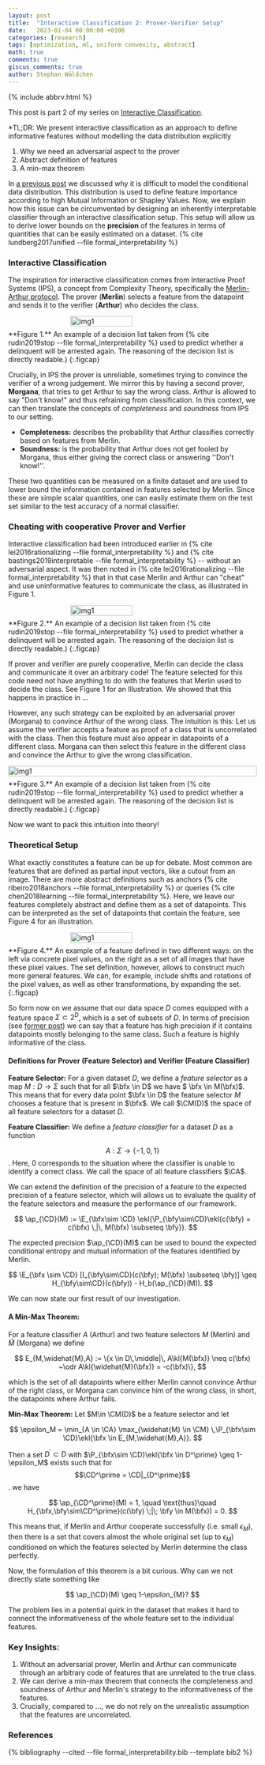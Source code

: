 ```yaml
---
layout: post
title:  "Interactive Classification 2: Prover-Verifier Setup"
date:   2023-01-04 00:00:00 +0100
categories: [research]
tags: [optimization, ml, uniform convexity, abstract]
math: true
comments: true
giscus_comments: true
author: Stephan Wäldchen
---
```


$\newcommand{\bfx}{\mathbf{x}}$
$\newcommand{\bfy}{\mathbf{y}}$
$\newcommand{\bfz}{\mathbf{z}}$
$\newcommand{\ap}{\text{Pr}}$
$\newcommand{\ekl}[1]{\mathopen{}\left[ #1 \right]\mathclose{}}$
$\newcommand{\skl}[1]{\mathopen{}\left\{ #1 \right\}\mathclose{}}$
$\newcommand{\E}{\mathbb{E}}$
$\renewcommand{\P}{\mathbb{P}}$
$\newcommand{\morg}{\widehat{M}}$
$\newcommand{\CA}{\mathcal{A}}$
$\newcommand{\CM}{\mathcal{M}}$
$\newcommand{\CD}{\mathcal{D}}$

{% include abbrv.html %}

<style>
  .figcap {
    font-size: 0.9em;
  }
</style>

This post is part 2 of my series on <a href="/blog/2023/FI_start/">Interactive Classification</a>.

*TL;DR:
We present interactive classification as an approach to define informative features without modelling the data distribution explicitly

1. Why we need an adversarial aspect to the prover
1. Abstract definition of features
1. A min-max theorem
<!--more-->


In <a href="/blog/2023/FI_Preliminaries/">a previous post</a> we discussed why it is difficult to model the conditional data distribution. This distribution is used to define feature importance according to high Mutual Information or Shapley Values.
Now, we explain how this issue can be circumvented by designing an inherently interpretable classifier through an interactive classification setup. This setup will allow us to derive lower bounds on the **precision** of the features in terms of quantities that can be easily estimated on a dataset. {% cite lundberg2017unified --file formal_interpretability %}

### Interactive Classification

The inspiration for interactive classification comes from Interactive Proof Systems (IPS), a concept from Complexity Theory, specifically the [Merlin-Arthur protocol](https://en.wikipedia.org/wiki/Arthur%E2%80%93Merlin_protocol#MA). The prover (**Merlin**) selects a feature from the datapoint and sends it to the verifier (**Arthur**) who decides the class.

<div style="display: flex; justify-content: center;">
  <img src="{{site.url }}{{site.baseurl }}/assets/img/merlin_arthur/concept.svg" alt="img1" style="float:center; width:50%">
  <p style="clear: both;"></p>
</div>
**Figure 1.** An example of a decision list taken from {% cite rudin2019stop --file formal_interpretability %} used to predict whether a delinquent will be arrested again. The reasoning of the decision list is directly readable.)
{:.figcap}


Crucially, in IPS the prover is unreliable, sometimes trying to convince the verifier of a wrong judgement. We mirror this by having a second prover, **Morgana**, that tries to get Arthur to say the wrong class. Arthur is allowed to say "Don't know!" and thus refraining from classification.
In this context, we can then translate the concepts of *completeness* and *soundness* from IPS to our setting.

- **Completeness:** describes the probability that Arthur classifies correctly based on features from Merlin.
- **Soundness:** is the probability that Arthur does not get fooled by Morgana, thus either giving the correct class or answering ''Don't know!''.

These two quantities can be measured on a finite dataset and are used to lower bound the information contained in features selected by Merlin. Since these are simple scalar quantities, one can easily estimate them on the test set similar to the test accuracy of a normal classifier.

### Cheating with cooperative Prover and Verfier

Interactive classification had been introduced earlier in {% cite lei2016rationalizing --file formal_interpretability %}  and {% cite bastings2019interpretable --file formal_interpretability %} -- without an adversarial aspect. It was then noted in {% cite lei2016rationalizing --file formal_interpretability %} that in that case Merlin and Arthur can "cheat" and use uninformative features to communicate the class, as illustrated in Figure 1.


<div style="display: flex; justify-content: center;">
  <img src="{{site.url }}{{site.baseurl }}/assets/img/merlin_arthur/cheating.svg" alt="img1" style="float:center; width:50%">
  <p style="clear: both;"></p>
</div>
**Figure 2.** An example of a decision list taken from {% cite rudin2019stop --file formal_interpretability %} used to predict whether a delinquent will be arrested again. The reasoning of the decision list is directly readable.)
{:.figcap}

If prover and verifier are purely cooperative, Merlin can decide the class and communicate it over an arbitrary code! The feature selected for this code need not have anything to do with the features that Merlin used to decide the class. See Figure 1 for an Illustration. We showed that this happens in practice in ...

However, any such strategy can be exploited by an adversarial prover (Morgana) to convince Arthur of the wrong class. The intuition is this: Let us assume the verifier accepts a feature as proof of a class that is uncorrelated with the class. Then this feature must also appear in datapoints of a different class. Morgana can then select this feature in the different class and convince the Arthur to give the wrong classification.

<div style="display: flex; justify-content: center;">
  <img src="{{site.url }}{{site.baseurl }}/assets/img/merlin_arthur/strategy.svg" alt="img1" style="float:center; width:100%">
  <p style="clear: both;"></p>
</div>
**Figure 3.** An example of a decision list taken from {% cite rudin2019stop --file formal_interpretability %} used to predict whether a delinquent will be arrested again. The reasoning of the decision list is directly readable.)
{:.figcap}

Now we want to pack this intuition into theory!

### Theoretical Setup

What exactly constitutes a feature can be up for debate. Most common are features that are defined as partial input vectors, like a cutout from an image. There are more abstract definitions such as anchors {% cite ribeiro2018anchors --file formal_interpretability %}  or queries {% cite chen2018learning --file formal_interpretability %}. Here, we leave our features completely abstract and define them as a set of datapoints. This can be interpreted as the set of datapoints that contain the feature, see Figure 4 for  an illustration.

<div style="display: flex; justify-content: center;">
  <img src="{{site.url }}{{site.baseurl }}/assets/img/merlin_arthur/house.svg" alt="img1" style="float:center; width:50%">
  <p style="clear: both;"></p>
</div>
**Figure 4.** An example of a feature defined in two different ways: on the left via concrete pixel values, on the right as a set of all images that have these pixel values. The set definition, however, allows to construct much more general features. We can, for example, include shifts and rotations of the pixel values, as well as other transformations, by expanding the set.
{:.figcap}

So form now on we assume that our data space $D$ comes equipped with a feature space $\Sigma \subset 2^{D}$, which is a set of subsets of $D$. In terms of precision (see <a href="/blog/2023/FI_Preliminaries/">former post</a>) we can say that a feature has high precision if it contains datapoints mostly belonging to the same class. Such a feature is highly informative of the class.

#### Definitions for Prover (Feature Selector) and Verifier (Feature Classifier)

**Feature Selector:**
For a given dataset $D$, we define a *feature selector* as a map $M:D \rightarrow \Sigma$ such that for all $\bfx \in D$ we have $ \bfx \in M(\bfx)$. This means that for every data point $\bfx \in D$ the feature selector $M$ chooses a feature that is present in $\bfx$. We call $\CM(D)$ the space of all feature selectors for a dataset $D$.

**Feature Classifier:**
We define a *feature classifier* for a dataset $D$ as a function

$$A: \Sigma \rightarrow \{-1,0,1\}$$. Here, $0$ corresponds to the situation where the classifier is unable to identify a correct class. We call the space of all feature classifiers $\CA$.

We can extend the definition of the precision of a feature to the expected precision of a feature selector, which will allows us to evaluate the quality of the feature selectors and measure the performance of our framework.  

$$
\ap_{\CD}(M) := \E_{\bfx\sim \CD} \ekl{\P_{\bfy\sim\CD}\ekl{c(\bfy) = c(\bfx) \,|\, M(\bfx) \subseteq \bfy}}.
$$

The expected precision $\ap_{\CD}(M)$ can be used to bound the expected conditional entropy and mutual information of the features identified by Merlin.

$$
\E_{\bfx \sim \CD} [I_{\bfy\sim\CD}(c(\bfy); M(\bfx) \subseteq \bfy)] \geq H_{\bfy\sim\CD}(c(\bfy)) - H_b(\ap_{\CD}(M)).
$$

We can now state our first result of our investigation.

#### A Min-Max Theorem:

For a feature classifier $A$ (Arthur) and two feature selectors $M$ (Merlin) and $\widehat{M}$ (Morgana) we define

$$
 E_{M,\widehat{M},A} := \{x \in D\,\middle|\,
 A\kl{M(\bfx)} \neq c(\bfx) ~\odr  A\kl{\widehat{M}(\bfx)} = -c(\bfx)\},
$$

which is the set of all datapoints where either Merlin cannot convince Arthur of the right class, or Morgana can convince him of the wrong class, in short, the datapoints where Arthur fails.


**Min-Max Theorem:** Let $M\in \CM(D)$ be a feature selector and let

 $$
 \epsilon_M = \min_{A \in \CA} \max_{\widehat{M} \in \CM} \,\P_{\bfx\sim \CD}\ekl{\bfx \in E_{M,\widehat{M},A}}.
 $$

 Then a set $D^{\prime}\subset D$ with $\P_{\bfx\sim \CD}\ekl{\bfx \in D^\prime} \geq 1-\epsilon_M$ exists such that for
 $$\CD^\prime = \CD|_{D^\prime}$$. we have

 $$
  \ap_{\CD^\prime}(M) = 1, \quad \text{thus}\quad H_{\bfx,\bfy\sim\CD^\prime}(c(\bfy) \;|\; \bfy \in M(\bfx)) = 0.
 $$

This means that, if Merlin and Arthur cooperate successfully (i.e. small $\epsilon_M$), then there is a set that covers almost the whole original set (up to $\epsilon_M$) conditioned on which the features selected by Merlin determine the class perfectly.

Now, the formulation of this theorem is a bit curious. Why can we not directly state something like

$$
  \ap_{\CD}(M) \geq 1-\epsilon_{M}?
$$

The problem lies in a potential quirk in the dataset that makes it hard to connect the informativeness of the whole feature set to the individual features.

### Key Insights:

1. Without an adversarial prover, Merlin and Arthur can communicate through an arbitrary code of features that are unrelated to the true class.
1. We can derive a min-max theorem that connects the completeness and soundness of Arthur and Merlin's strategy to the informativeness of the features.
1. Crucially, compared to ..., we do not rely on the unrealistic assumption that the features are uncorrelated.

### References


{% bibliography --cited --file formal_interpretability.bib --template bib2 %}
